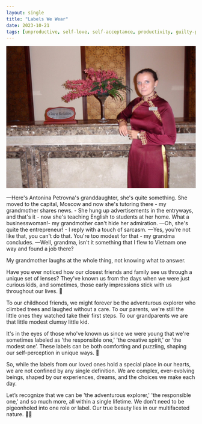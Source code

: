 ```yaml
---
layout: single
title: "Labels We Wear"
date: 2023-10-21
tags: [unproductive, self-love, self-acceptance, productivity, guilty-pleasure]
---
```

![Labels We Wear](/assets/images/labels-we-wear.jpg)

&mdash;Here's Antonina Petrovna's granddaughter, she's quite something. She moved to the capital, Moscow and now she's tutoring there - my grandmother shares news. - She hung up advertisements in the entryways, and that's it - now she's teaching English to students at her home. What a businesswoman!- my grandmother can't hide her admiration.
&mdash;Oh, she's quite the entrepreneur! -  I reply with a touch of sarcasm.
&mdash;Yes, you're not like that, you can't do that. You're too modest for that - my grandma concludes. 
&mdash;Well, grandma, isn't it something that I flew to Vietnam one way and found a job there? 

My grandmother laughs at the whole thing, not knowing what to answer. 

Have you ever noticed how our closest friends and family see us through a unique set of lenses? They've known us from the days when we were just curious kids, and sometimes, those early impressions stick with us throughout our lives. 🌟

To our childhood friends, we might forever be the adventurous explorer who climbed trees and laughed without a care. To our parents, we're still the little ones they watched take their first steps. To our grandparents we are that little modest clumsy little kid. 

It's in the eyes of those who've known us since we were young that we're sometimes labeled as 'the responsible one,' 'the creative spirit,' or 'the modest one’.  These labels can be both comforting and puzzling, shaping our self-perception in unique ways. 🎨

So, while the labels from our loved ones hold a special place in our hearts, we are not confined by any single definition. We are complex, ever-evolving beings, shaped by our experiences, dreams, and the choices we make each day.

Let’s recognize that we can be 'the adventurous explorer,' 'the responsible one,' and so much more, all within a single lifetime. We don't need to be pigeonholed into one role or label. Our true beauty lies in our multifaceted nature. 🌟💫